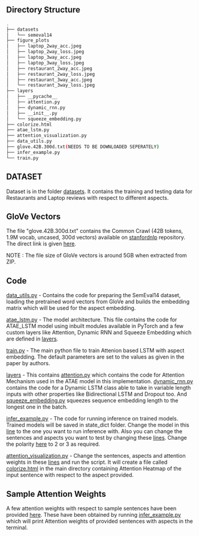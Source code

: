 
## Directory Structure ##

```bash
.
├── datasets
│   └── semeval14
├── figure_plots
│   ├── laptop_2way_acc.jpeg
│   ├── laptop_2way_loss.jpeg
│   ├── laptop_3way_acc.jpeg
│   ├── laptop_3way_loss.jpeg
│   ├── restaurant_2way_acc.jpeg
│   ├── restaurant_2way_loss.jpeg
│   ├── restaurant_3way_acc.jpeg
│   └── restaurant_3way_loss.jpeg
├── layers
│   ├── __pycache__
│   ├── attention.py
│   ├── dynamic_rnn.py
│   ├── __init__.py
│   └── squeeze_embedding.py
├── colorize.html
├── atae_lstm.py
├── attention_visualization.py
├── data_utils.py
├── glove.42B.300d.txt(NEEDS TO BE DOWNLOADED SEPERATELY)
├── infer_example.py
└── train.py
```



## DATASET ##

Dataset is in the folder [datasets](datasets/semeval14). It contains the training and testing data for Restaurants and Laptop reviews with respect to different aspects.


## GloVe Vectors ##

The file "glove.42B.300d.txt" contains the Common Crawl (42B tokens, 1.9M vocab, uncased, 300d vectors) available on [stanfordnlp](https://github.com/stanfordnlp/GloVe) repository. The direct link is given [here](http://nlp.stanford.edu/data/wordvecs/glove.42B.300d.zip).

NOTE : The file size of GloVe vectors is around 5GB when extracted from ZIP.



## Code ##

[data_utils.py](data_utils.py) - Contains the code for preparing the SemEval14 dataset, loading the pretrained word vectors from GloVe and builds the embedding matrix which will be used for the aspect embedding.  


[atae_lstm.py](atae_lstm.py) - The model architecture. This file contains the code for ATAE_LSTM model using inbuilt modules available in PyTorch and a few custom layers like Attention, Dynamic RNN and Squeeze Embedding which are defined in [layers](layers/). 


[train.py](train.py) - The main python file to train Attenion based LSTM with aspect embedding. The default parameters are set to the values as given in the paper by authors.  


[layers](layers/) - This contains [attention.py](layers/attention.py) which contains the code for Attention Mechanism used in the ATAE model in this implementation. [dynamic_rnn.py](layers/dynamic_rnn.py) contains the code for a Dynamic LSTM class able to take in variable length inputs with other properties like Bidirectional LSTM and Dropout too. And [squeeze_embedding.py](layers/squeeze_embedding.py) squeezes sequence embedding length to the longest one in the batch.


[infer_example.py](infer_example.py) - The code for running inference on trained models. Trained models will be saved in state_dict folder. Change the model in this [line](https://github.com/harshshah99/ABSA-PyTorch/blob/master/infer_example.py#L79) to the one you want to run inference with. Also you can change the sentences and aspects you want to test by changing these [lines](https://github.com/harshshah99/ABSA-PyTorch/blob/master/infer_example.py#L9-L39). Change the polarity [here](https://github.com/harshshah99/ABSA-PyTorch/blob/master/infer_example.py#L107) to 2 or 3 as required. 


[attention_visualization.py](attention_visualization.py) - Change the sentences, aspects and attention weights in these [lines](https://github.com/harshshah99/ABSA-PyTorch/blob/master/attention_visualization.py#L20-L54) and run the script. It will create a file called [colorize.html](colorize.html) in the main directory containing Attention Heatmap of the input sentence with respect to the aspect provided. 

## Sample  Attention Weights ##

A few attention weights with respect to sample sentences have been provided [here](https://github.com/harshshah99/ABSA-PyTorch/blob/master/attention_visualization.py#L31-L36). These have been obtained by running [infer_example.py](infer_example.py) which will print Attention weights of provided sentences with aspects in the terminal. 
